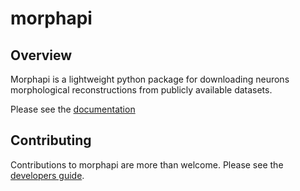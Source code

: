 # morphapi

## Overview
Morphapi is a lightweight python package for downloading neurons
morphological reconstructions from publicly available datasets. 

Please see the [documentation](https://brainglobe.info/documentation/morphapi/index.html)

## Contributing
Contributions to morphapi are more than welcome. Please see the [developers guide](https://brainglobe.info/community/developers/index.html).
